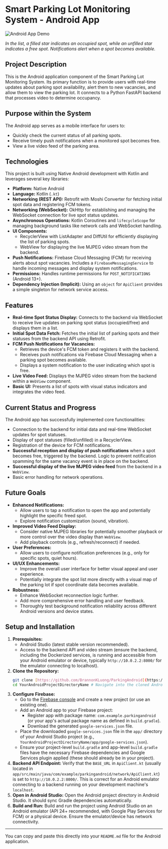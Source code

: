 # Smart Parking Lot Monitoring System - Android App

![Android App Demo](assets/smart-parking-lot-android-demo.gif) 

*In the list, a filled star indicates an occupied spot, while an unfilled star indicates a free spot. Notifications alert when a spot becomes available.*

## Project Description

This is the Android application component of the Smart Parking Lot Monitoring System. Its primary function is to provide users with real-time updates about parking spot availability, alert them to new vacancies, and allow them to view the parking lot. It connects to a Python FastAPI backend that processes video to determine occupancy.

## Purpose within the System

The Android app serves as a mobile interface for users to:
* Quickly check the current status of all parking spots.
* Receive timely push notifications when a monitored spot becomes free.
* View a live video feed of the parking area.

## Technologies

This project is built using Native Android development with Kotlin and leverages several key libraries:

* **Platform:** Native Android
* **Language:** Kotlin (`.kt`)
* **Networking (REST API):** Retrofit with Moshi Converter for fetching initial spot data and registering FCM tokens.
* **Networking (WebSocket):** OkHttp for establishing and managing the WebSocket connection for live spot status updates.
* **Asynchronous Operations:** Kotlin Coroutines and `lifecycleScope` for managing background tasks like network calls and WebSocket handling.
* **UI Components:**
    * RecyclerView with ListAdapter and DiffUtil for efficiently displaying the list of parking spots.
    * WebView for displaying the live MJPEG video stream from the backend.
* **Push Notifications:** Firebase Cloud Messaging (FCM) for receiving alerts about spot vacancies. Includes a `FirebaseMessagingService` to handle incoming messages and display system notifications.
* **Permissions:** Handles runtime permissions for `POST_NOTIFICATIONS` (Android 13+).
* **Dependency Injection (Implicit):** Using an `object` for `ApiClient` provides a simple singleton for network service access.

## Features

* **Real-time Spot Status Display:** Connects to the backend via WebSocket to receive live updates on parking spot status (occupied/free) and displays them in a list.
* **Initial Spot Data Fetch:** Fetches the initial list of parking spots and their statuses from the backend API using Retrofit.
* **FCM Push Notifications for Vacancies:**
    * Retrieves the device's FCM token and registers it with the backend.
    * Receives push notifications via Firebase Cloud Messaging when a parking spot becomes available.
    * Displays a system notification to the user indicating which spot is free.
* **Live Video Feed:** Displays the MJPEG video stream from the backend within a `WebView` component.
* **Basic UI:** Presents a list of spots with visual status indicators and integrates the video feed.

## Current Status and Progress

The Android app has successfully implemented core functionalities:
* Connection to the backend for initial data and real-time WebSocket updates for spot statuses.
* Display of spot statuses (filled/unfilled) in a RecyclerView.
* Registration of the device for FCM notifications.
* **Successful reception and display of push notifications** when a spot becomes free, triggered by the backend. Logic to prevent notification spamming for the same vacancy event is in place on the backend.
* **Successful display of the live MJPEG video feed** from the backend in a `WebView`.
* Basic error handling for network operations.

## Future Goals

* **Enhanced Notifications:**
    * Allow users to tap a notification to open the app and potentially highlight the specific freed spot.
    * Explore notification customization (sound, vibration).
* **Improved Video Feed Display:**
    * Consider native MJPEG libraries for potentially smoother playback or more control over the video display than `WebView`.
    * Add playback controls (e.g., refresh/reconnect) if needed.
* **User Preferences:**
    * Allow users to configure notification preferences (e.g., only for specific spots, quiet hours).
* **UI/UX Enhancements:**
    * Improve the overall user interface for better visual appeal and user experience.
    * Potentially integrate the spot list more directly with a visual map of the parking lot if spot coordinate data becomes available.
* **Robustness:**
    * Enhance WebSocket reconnection logic further.
    * Add more comprehensive error handling and user feedback.
    * Thoroughly test background notification reliability across different Android versions and device states.

## Setup and Installation

1.  **Prerequisites:**
    * Android Studio (latest stable version recommended).
    * Access to the backend API and video stream (ensure the backend, including the Dockerized services, is running and accessible from your Android emulator or device, typically `http://10.0.2.2:8000/` for the emulator connecting to localhost).
2.  **Clone the Repository:**
    ```bash
    git clone [https://github.com/BrannonKLuong/ParkingAndroid](https://github.com/BrannonKLuong/ParkingAndroid) # TODO: Verify this is the correct URL for your Android app's repository
    cd YourAndroidProjectDirectoryName # Navigate into the cloned Android project directory
    ```
3.  **Configure Firebase:**
    * Go to the [Firebase console](https://console.firebase.google.com/) and create a new project (or use an existing one).
    * Add an Android app to your Firebase project:
        * Register app with package name: `com.example.parkingandroid` (or your app's actual package name as defined in `build.gradle`).
        * Download the generated `google-services.json` file.
    * Place the downloaded `google-services.json` file in the `app/` directory of your Android Studio project (e.g., `YourAndroidProjectDirectoryName/app/google-services.json`).
    * Ensure your project-level `build.gradle` and app-level `build.gradle` files have the necessary Firebase dependencies and Google Services plugin applied (these should already be in your project).
4.  **Backend API Endpoint:** Verify that the `BASE_URL` in `ApiClient.kt` (usually located in `app/src/main/java/com/example/parkingandroid/network/ApiClient.kt`) is set to `http://10.0.2.2:8000/`. This is correct for an Android emulator connecting to a backend running on your development machine's `localhost`.
5.  **Open in Android Studio:** Open the Android project directory in Android Studio. It should sync Gradle dependencies automatically.
6.  **Build and Run:** Build and run the project using Android Studio on an Android emulator (API 24+ recommended, with Google Play Services for FCM) or a physical device. Ensure the emulator/device has network connectivity.

---

You can copy and paste this directly into your `README.md` file for the Android application.
